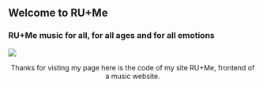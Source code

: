 ## Welcome to RU+Me
<h3>RU+Me music for all, for all ages and for all emotions</h3>
<img src="https://drive.google.com/uc?id=17ggmAUQ66_FQqczzzGlZW0B_KU11DqsL">
<p align="center"> Thanks for visting my page here is the code of my site RU+Me, frontend of a music website.</p>


